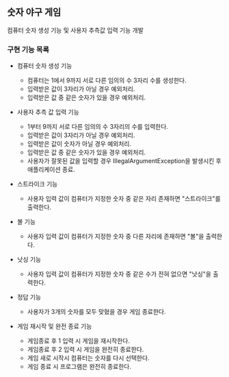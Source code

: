## 숫자 야구 게임
컴퓨터 숫자 생성 기능 및 사용자 추측값 입력 기능 개발
### 구현 기능 목록
- 컴퓨터 숫자 생성 기능
  - 컴퓨터는 1에서 9까지 서로 다른 임의의 수 3자리 수를 생성한다.
  - 입력받은 값이 3자리가 아닐 경우 예외처리.
  - 입력받은 값 중 같은 숫자가 있을 경우 예외처리.

- 사용자 추측 값 입력 기능
  - 1부터 9까지 서로 다른 임의의 수 3자리의 수를 입력한다.
  - 입력받은 값이 3자리가 아닐 경우 예외처리.
  - 입력받은 값이 숫자가 아닐 경우 예외처리.
  - 입력받은 값 중 같은 숫자가 있을 경우 예외처리.
  - 사용자가 잘못된 값을 입력할 경우 IllegalArgumentException을 발생시킨 후 애플리케이션 종료.
 
- 스트라이크 기능
  - 사용자 입력 값이 컴퓨터가 지정한 숫자 중 같은 자리 존재하면 "스트라이크"를 출력한다.

- 볼 기능
  - 사용자 입력 값이 컴퓨터가 지정한 숫자 중 다른 자리에 존재하면 "볼"을 출력한다.

- 낫싱 기능
  - 사용자 입력 값이 컴퓨터가 지정한 숫자 중 같은 수가 전혀 없으면 "낫싱"을 출력한다.

- 정답 기능
  - 사용자가 3개의 숫자를 모두 맞혔을 경우 게임 종료한다. 

- 게임 재시작 및 완전 종료 기능
  - 게임종료 후 1 입력 시 게임을 재시작한다.
  - 게임종료 후 2 입력 시 게임을 완전히 종료한다.
  - 게임 새로 시작시 컴퓨터는 숫자를 다시 선택한다.
  - 게임 종료 시 프로그램은 완전히 종료한다.


   